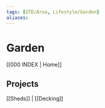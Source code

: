 ```yaml
---
tags: [GTD/Area, Lifestyle/Garden]
aliases:
---
```


# Garden
[[000 INDEX | Home]]

## Projects
[[Sheds]] | [[Decking]]


